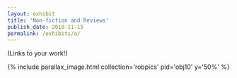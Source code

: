 ```yaml
---
layout: exhibit
title: 'Non-fiction and Reviews'
publish_date: 2018-11-15
permalink: /exhibits/a/
---
```


(Links to your work!)


{% include parallax_image.html collection='robpics' pid='obj10' y='50%' %}
